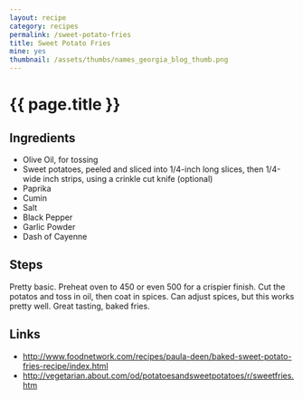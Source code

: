 ```yaml
---
layout: recipe
category: recipes
permalink: /sweet-potato-fries
title: Sweet Potato Fries
mine: yes
thumbnail: /assets/thumbs/names_georgia_blog_thumb.png
---
```


{{ page.title }}
================

Ingredients
-----------
* Olive Oil, for tossing
* Sweet potatoes, peeled and sliced into 1/4-inch long slices, then 1/4-wide inch strips, using a crinkle cut knife (optional)
* Paprika
* Cumin
* Salt
* Black Pepper
* Garlic Powder
* Dash of Cayenne

Steps
------
Pretty basic.  Preheat oven to 450 or even 500 for a crispier finish.
Cut the potatos and toss in oil, then coat in spices. Can adjust spices,
but this works pretty well. Great tasting, baked fries.

Links
-----
* http://www.foodnetwork.com/recipes/paula-deen/baked-sweet-potato-fries-recipe/index.html
* http://vegetarian.about.com/od/potatoesandsweetpotatoes/r/sweetfries.htm







